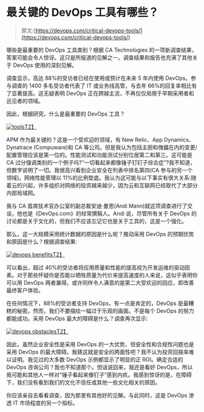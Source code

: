 # 最关键的 DevOps 工具有哪些？

> 原文:[https://devops.com/critical-devops-tools/](https://devops.com/critical-devops-tools/)

哪些是最重要的 DevOps 工具类别？根据 CA Technologies 的一项新调查结果，答案可能会令人惊讶。这只是所报道的见解之一。调查结果和报告也充满了其他关于 DevOps 使用的深刻见解。

调查显示，高达 88%的受访者已经在使用或预计在未来 5 年内使用 DevOps。参与调查的 1400 多名受访者代表了 IT 或业务线高管，与去年 66%的回复率相比有了显著提高。这无疑表明 DevOps 正在跨越主流，不再仅仅局限于早期采用者和远见者的领域。

因此，根据研究，什么是最重要的 DevOps 工具？

[![tools](../Images/740b530a9ba933a086916080361b0a06.png)T2】](https://devops.com/wp-content/uploads/2015/01/tools.jpg)

APM 作为最关键的？这是一个受欢迎的领域，有 New Relic、App Dynamics、Dynatrace (Compuware)和 CA 等公司。但是我认为包括主厨和傀儡在内的变更/配置管理应该是第一位的。性能测试和功能测试分别位居第二和第三。这可能是 CA 过分强调类别的一个例子吗?“一切看起来都像锤子钉钉子综合症”?我不知道，但数字说明了一切。我很高兴看到企业安全在列表中排名第四(CA 参与的另一个领域)。网络性能管理以 11%的比例垫底。我认为这可能与以下事实有很大关系:随着云的兴起，许多组织对网络的投资越来越少，因为云和互联网已经取代了大部分内部局域网。

我与 CA 首席技术官办公室的副总裁安迪·曼恩(Andi Mann)就这项调查进行了交谈，他也是《DevOps.com》的经常撰稿人。Andi 说，尽管所有关于 DevOps 的讨论都是关于文化的，但我们不应该忘记它也是关于工具的，这是一个强化。

那么，这一大规模采用统计数据的原因是什么呢？推动采用 DevOps 的预期优势和原因是什么？根据调查结果:

[![devops benefits](../Images/1be758506f2f30ef7d8056b865e70608.png)T2】](https://devops.com/wp-content/uploads/2015/01/devops-benefits.jpg)

可以看出，超过 40%的受访者将应用质量和性能的提高视为开发运维的驱动因素。对于那些怀疑你是否能以牺牲质量为代价来提高速度的人来说，这似乎表明你可以用 DevOps 两者兼得。或许同样令人满意的是第二大受欢迎的回应，即改善最终客户体验。

在任何情况下，88%的受访者支持 DevOps，有一点是肯定的，DevOps 是最糟糕的秘密。然而，我们不要描绘一幅过于乐观的画面。不是每个 DevOps 的努力都能成功。采用 DevOps 最大的障碍是什么？调查再次显示:

[![devops obstacles](../Images/61b8a0af5d5d2173e5d23a8ebe80320e.png)T2】](https://devops.com/wp-content/uploads/2015/01/devops-obstacles.jpg)

因此，虽然企业安全性是采用 DevOps 的一大优势，但安全性和合规性问题也是采用 DevOps 的最大障碍。我猜这就是安全的两面性吧？我不认为投资回报率难以证明。我见过的大多数 DevOps 示例都显示了明显的正 ROI。确定合适的 DevOps 咨询公司？我也不知道那个。但话说回来，我还是看好 DevOps，所以我可能和其他人一样对“锤子看起来像钉子”感到内疚。我感到惊讶的是，在障碍下，我们没有看到我们的文化不信任或其他一些文化相关的原因。

你应该亲自去看看调查，因为那里有其他好的见解。与此同时，这是 DevOps 渗透 IT 市场程度的另一个指标。
